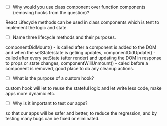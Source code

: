 - [ ] Why would you use class component over function components (removing hooks from the question)?

React Lifecycle methods can be used in class components which is tent to implement the logic and state.

- [ ] Name three lifecycle methods and their purposes.

componentDidMount() - is called after a component is added to the DOM and when the setState/state is getiing updates,
componentDidUpdate() - called after every setState (after render) and updating the DOM in response to props or state changes,
componentWillUnmount() - caled before a component is removed, good place to do any cleanup actions.

- [ ] What is the purpose of a custom hook?

custom hook will let to reuse the stateful logic and let write less code, make apps more dynamic etc.

- [ ] Why is it important to test our apps?

so that our apps will be safer and better, to reduce the regression, and by testing many bugs can be fixed or eliminated.



